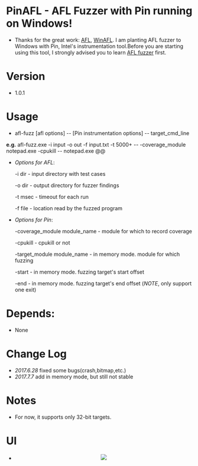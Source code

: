 # PinAFL - AFL Fuzzer with Pin running on Windows!

-  Thanks for the great work: [AFL](http://lcamtuf.coredump.cx/afl/), [WinAFL](https://github.com/ivanfratric/winafl). I am planting AFL fuzzer to Windows with Pin, Intel's instrumentation tool.Before you are starting using this tool, I strongly advised you to learn [AFL fuzzer](http://lcamtuf.coredump.cx/afl/) first.

# Version

- 1.0.1

# Usage

- afl-fuzz [afl options] -- [Pin instrumentation options] -- target_cmd_line

**e.g.** afl-fuzz.exe -i input -o out -f input.txt -t 5000+ --  -coverage_module notepad.exe -cpukill -- notepad.exe @@

- *Options for AFL*:

  -i dir        - input directory with test cases

  -o dir        - output directory for fuzzer findings

  -t msec       - timeout for each run

  -f file       - location read by the fuzzed program


- *Options for Pin*:

  -coverage_module module_name     -  module for which to record coverage

  -cpukill                         - cpukill or not 

  -target_module module_name       - in memory mode. module for which fuzzing 

  -start                          - in memory mode.  fuzzing target's start offset
 
  -end                            - in memory mode. fuzzing target's end offset (*NOTE*, only support one exit)


# Depends:

- None

# Change Log

- *2017.6.28* fixed some bugs(crash,bitmap,etc.)
- *2017.7.7*  add in memory mode, but still not stable


# Notes

- For now, it supports only 32-bit targets.


# UI

- <p align="center"><img src ="https://github.com/majinxin2003/PinAFL/blob/master/PinAFL.png" /></p>
